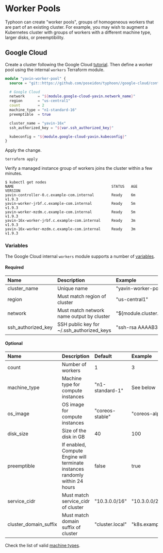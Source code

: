 # Worker Pools

Typhoon can create "worker pools", groups of homogeneous workers that are part of an existing cluster. For example, you may wish to augment a Kubernetes cluster with groups of workers with a different machine type, larger disks, or preemptibility.

## Google Cloud

Create a cluster following the Google Cloud [tutorial](../google-cloud.md#cluster). Then define a worker pool using the internal `workers` Terraform module.

```tf
module "yavin-worker-pool" {
  source = "git::https://github.com/poseidon/typhoon//google-cloud/container-linux/kubernetes/workers?ref=v1.9.4"

  # Google Cloud
  network      = "${module.google-cloud-yavin.network_name}"
  region       = "us-central1"
  count        = 2
  machine_type = "n1-standard-16"
  preemptible  = true

  cluster_name = "yavin-16x"
  ssh_authorized_key = "${var.ssh_authorized_key}"

  kubeconfig = "${module.google-cloud-yavin.kubeconfig}"
}
```

Apply the change.

```
terraform apply
```

Verify a managed instance group of workers joins the cluster within a few minutes.

```
$ kubectl get nodes
NAME                                             STATUS   AGE    VERSION
yavin-controller-0.c.example-com.internal        Ready    6m     v1.9.3
yavin-worker-jrbf.c.example-com.internal         Ready    5m     v1.9.3
yavin-worker-mzdm.c.example-com.internal         Ready    5m     v1.9.3
yavin-16x-worker-jrbf.c.example-com.internal     Ready    3m     v1.9.3
yavin-16x-worker-mzdm.c.example-com.internal     Ready    3m     v1.9.3
```

### Variables

The Google Cloud internal `workers` module supports a number of [variables](https://github.com/poseidon/typhoon/blob/master/google-cloud/container-linux/kubernetes/workers/variables.tf).

#### Required

| Name | Description | Example |
|:-----|:------------|:--------|
| cluster_name | Unique name | "yavin-worker-pool" |
| region | Must match region of cluster | "us-central1" |
| network | Must match network name output by cluster | "${module.cluster.network_name}" |
| ssh_authorized_key | SSH public key for ~/.ssh_authorized_keys | "ssh-rsa AAAAB3NZ..." |

#### Optional

| Name | Description | Default | Example |
|:-----|:------------|:--------|:--------|
| count | Number of workers | 1 | 3 |
| machine_type | Machine type for compute instances | "n1-standard-1" | See below |
| os_image | OS image for compute instances | "coreos-stable" | "coreos-alpha" |
| disk_size | Size of the disk in GB | 40 | 100 |
| preemptible | If enabled, Compute Engine will terminate instances randomly within 24 hours | false | true |
| service_cidr | Must match service_cidr of cluster | "10.3.0.0/16" | "10.3.0.0/24" |
| cluster_domain_suffix | Must match domain suffix of cluster | "cluster.local" | "k8s.example.com" |

Check the list of valid [machine types](https://cloud.google.com/compute/docs/machine-types).

